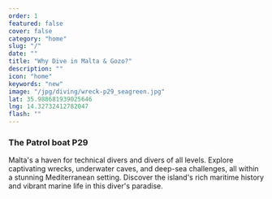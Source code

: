 ```yaml
---
order: 1
featured: false
cover: false
category: "home"
slug: "/"
date: ""
title: "Why Dive in Malta & Gozo?"
description: ""
icon: "home"
keywords: "new"
image: "/jpg/diving/wreck-p29_seagreen.jpg"
lat: 35.988681939025646
lng: 14.32732412782047
flash: ""
---
```

### The Patrol boat P29

Malta's a haven for technical divers and divers of all levels. Explore captivating wrecks, underwater caves, and deep-sea challenges, all within a stunning Mediterranean setting. Discover the island's rich maritime history and vibrant marine life in this diver's paradise.
